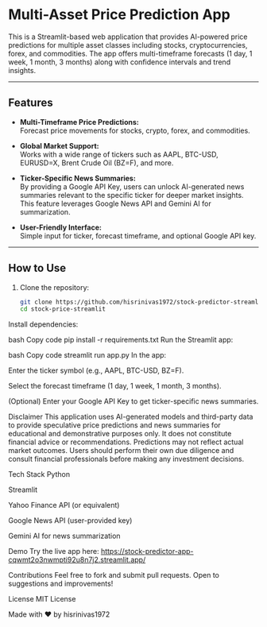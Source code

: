 # Multi-Asset Price Prediction App

This is a Streamlit-based web application that provides AI-powered price predictions for multiple asset classes including stocks, cryptocurrencies, forex, and commodities. The app offers multi-timeframe forecasts (1 day, 1 week, 1 month, 3 months) along with confidence intervals and trend insights.

---

## Features

- **Multi-Timeframe Price Predictions:**  
  Forecast price movements for stocks, crypto, forex, and commodities.

- **Global Market Support:**  
  Works with a wide range of tickers such as AAPL, BTC-USD, EURUSD=X, Brent Crude Oil (BZ=F), and more.

- **Ticker-Specific News Summaries:**  
  By providing a Google API Key, users can unlock AI-generated news summaries relevant to the specific ticker for deeper market insights. This feature leverages Google News API and Gemini AI for summarization.

- **User-Friendly Interface:**  
  Simple input for ticker, forecast timeframe, and optional Google API key.

---

## How to Use

1. Clone the repository:
   ```bash
   git clone https://github.com/hisrinivas1972/stock-predictor-streamlit.git
   cd stock-price-streamlit
   
Install dependencies:

bash
Copy code
pip install -r requirements.txt
Run the Streamlit app:

bash
Copy code
streamlit run app.py
In the app:

Enter the ticker symbol (e.g., AAPL, BTC-USD, BZ=F).

Select the forecast timeframe (1 day, 1 week, 1 month, 3 months).

(Optional) Enter your Google API Key to get ticker-specific news summaries.

Disclaimer
This application uses AI-generated models and third-party data to provide speculative price predictions and news summaries for educational and demonstrative purposes only. It does not constitute financial advice or recommendations. Predictions may not reflect actual market outcomes. Users should perform their own due diligence and consult financial professionals before making any investment decisions.

Tech Stack
Python

Streamlit

Yahoo Finance API (or equivalent)

Google News API (user-provided key)

Gemini AI for news summarization

Demo
Try the live app here:
https://stock-predictor-app-cqwmt2o3nwmpti92u8n7j2.streamlit.app/

Contributions
Feel free to fork and submit pull requests. Open to suggestions and improvements!

License
MIT License

Made with ❤️ by hisrinivas1972
